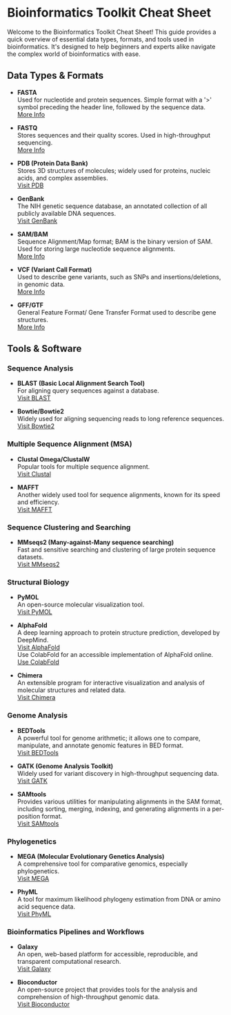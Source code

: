 # Bioinformatics Toolkit Cheat Sheet

Welcome to the Bioinformatics Toolkit Cheat Sheet! This guide provides a quick overview of essential data types, formats, and tools used in bioinformatics. It's designed to help beginners and experts alike navigate the complex world of bioinformatics with ease.

## Data Types & Formats

- **FASTA**  
  Used for nucleotide and protein sequences. Simple format with a '>' symbol preceding the header line, followed by the sequence data.  
  [More Info](https://en.wikipedia.org/wiki/FASTA_format)

- **FASTQ**  
  Stores sequences and their quality scores. Used in high-throughput sequencing.  
  [More Info](https://en.wikipedia.org/wiki/FASTQ_format)

- **PDB (Protein Data Bank)**  
  Stores 3D structures of molecules; widely used for proteins, nucleic acids, and complex assemblies.  
  [Visit PDB](https://www.rcsb.org/)

- **GenBank**  
  The NIH genetic sequence database, an annotated collection of all publicly available DNA sequences.  
  [Visit GenBank](https://www.ncbi.nlm.nih.gov/genbank/)

- **SAM/BAM**  
  Sequence Alignment/Map format; BAM is the binary version of SAM. Used for storing large nucleotide sequence alignments.  
  [More Info](https://samtools.github.io/hts-specs/)

- **VCF (Variant Call Format)**  
  Used to describe gene variants, such as SNPs and insertions/deletions, in genomic data.  
  [More Info](https://samtools.github.io/hts-specs/VCFv4.2.pdf)

- **GFF/GTF**  
  General Feature Format/ Gene Transfer Format used to describe gene structures.  
  [More Info](https://www.ensembl.org/info/website/upload/gff.html)

## Tools & Software

### Sequence Analysis

- **BLAST (Basic Local Alignment Search Tool)**  
  For aligning query sequences against a database.  
  [Visit BLAST](https://blast.ncbi.nlm.nih.gov/Blast.cgi)

- **Bowtie/Bowtie2**  
  Widely used for aligning sequencing reads to long reference sequences.  
  [Visit Bowtie2](http://bowtie-bio.sourceforge.net/bowtie2/index.shtml)

### Multiple Sequence Alignment (MSA)

- **Clustal Omega/ClustalW**  
  Popular tools for multiple sequence alignment.  
  [Visit Clustal](http://www.clustal.org/)

- **MAFFT**  
  Another widely used tool for sequence alignments, known for its speed and efficiency.  
  [Visit MAFFT](https://mafft.cbrc.jp/alignment/software/)
  
### Sequence Clustering and Searching

- **MMseqs2 (Many-against-Many sequence searching)**  
  Fast and sensitive searching and clustering of large protein sequence datasets.  
  [Visit MMseqs2](https://github.com/soedinglab/MMseqs2)

### Structural Biology

- **PyMOL**  
  An open-source molecular visualization tool.  
  [Visit PyMOL](https://pymol.org/2/)

- **AlphaFold**  
  A deep learning approach to protein structure prediction, developed by DeepMind.  
  [Visit AlphaFold](https://github.com/deepmind/alphafold)  
  Use ColabFold for an accessible implementation of AlphaFold online.  
  [Use ColabFold](https://colab.research.google.com/github/sokrypton/ColabFold/blob/main/beta/AlphaFold2_advanced.ipynb)

- **Chimera**  
  An extensible program for interactive visualization and analysis of molecular structures and related data.  
  [Visit Chimera](https://www.cgl.ucsf.edu/chimera/)

### Genome Analysis

- **BEDTools**  
  A powerful tool for genome arithmetic; it allows one to compare, manipulate, and annotate genomic features in BED format.  
  [Visit BEDTools](https://bedtools.readthedocs.io/en/latest/)

- **GATK (Genome Analysis Toolkit)**  
  Widely used for variant discovery in high-throughput sequencing data.  
  [Visit GATK](https://gatk.broadinstitute.org/hc/en-us)

- **SAMtools**  
  Provides various utilities for manipulating alignments in the SAM format, including sorting, merging, indexing, and generating alignments in a per-position format.  
  [Visit SAMtools](http://www.htslib.org/)

### Phylogenetics

- **MEGA (Molecular Evolutionary Genetics Analysis)**  
  A comprehensive tool for comparative genomics, especially phylogenetics.  
  [Visit MEGA](https://www.megasoftware.net/)

- **PhyML**  
  A tool for maximum likelihood phylogeny estimation from DNA or amino acid sequence data.  
  [Visit PhyML](http://www.atgc-montpellier.fr/phyml/)

### Bioinformatics Pipelines and Workflows

- **Galaxy**  
  An open, web-based platform for accessible, reproducible, and transparent computational research.  
  [Visit Galaxy](https://usegalaxy.org/)

- **Bioconductor**  
  An open-source project that provides tools for the analysis and comprehension of high-throughput genomic data.  
  [Visit Bioconductor](https://www.bioconductor.org/)

